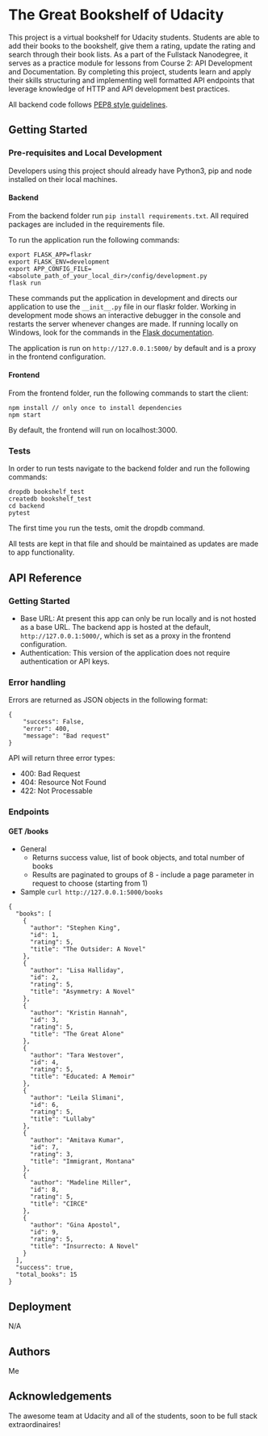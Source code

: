 # The Great Bookshelf of Udacity

This project is a virtual bookshelf for Udacity students. Students are able to add their books to the bookshelf, give them a rating, update the rating and search through their book lists. As a part of the Fullstack Nanodegree, it serves as a practice module for lessons from Course 2: API Development and Documentation. By completing this project, students learn and apply their skills structuring and implementing well formatted API endpoints that leverage knowledge of HTTP and API development best practices. 

All backend code follows [PEP8 style guidelines](https://www.python.org/dev/peps/pep-0008/). 

## Getting Started

### Pre-requisites and Local Development 
Developers using this project should already have Python3, pip and node installed on their local machines.

#### Backend

From the backend folder run `pip install requirements.txt`. All required packages are included in the requirements file. 

To run the application run the following commands: 
```
export FLASK_APP=flaskr
export FLASK_ENV=development
export APP_CONFIG_FILE=<absolute_path_of_your_local_dir>/config/development.py
flask run
```

These commands put the application in development and directs our application to use the `__init__.py` file in our flaskr folder. Working in development mode shows an interactive debugger in the console and restarts the server whenever changes are made. If running locally on Windows, look for the commands in the [Flask documentation](http://flask.pocoo.org/docs/1.0/tutorial/factory/).

The application is run on `http://127.0.0.1:5000/` by default and is a proxy in the frontend configuration. 

#### Frontend

From the frontend folder, run the following commands to start the client: 
```
npm install // only once to install dependencies
npm start 
```

By default, the frontend will run on localhost:3000. 

### Tests
In order to run tests navigate to the backend folder and run the following commands: 

```
dropdb bookshelf_test
createdb bookshelf_test
cd backend
pytest
```

The first time you run the tests, omit the dropdb command. 

All tests are kept in that file and should be maintained as updates are made to app functionality. 


## API Reference

### Getting Started
- Base URL: At present this app can only be run locally and is not hosted as a base URL. The backend app is hosted at the default, `http://127.0.0.1:5000/`, which is set as a proxy in the frontend configuration. 
- Authentication: This version of the application does not require authentication or API keys. 

### Error handling

Errors are returned as JSON objects in the following format:
```
{
    "success": False,
    "error": 400,
    "message": "Bad request"
}
```
API will return three error types:
* 400: Bad Request
* 404: Resource Not Found
* 422: Not Processable

### Endpoints

#### GET /books

* General
   * Returns success value, list of book objects, and total number of books
   * Results are paginated to groups of 8 - include a page parameter in request to choose (starting from 1)
* Sample `curl http://127.0.0.1:5000/books`
```
{
  "books": [
    {
      "author": "Stephen King",
      "id": 1,
      "rating": 5,
      "title": "The Outsider: A Novel"
    },
    {
      "author": "Lisa Halliday",
      "id": 2,
      "rating": 5,
      "title": "Asymmetry: A Novel"
    },
    {
      "author": "Kristin Hannah",
      "id": 3,
      "rating": 5,
      "title": "The Great Alone"
    },
    {
      "author": "Tara Westover",
      "id": 4,
      "rating": 5,
      "title": "Educated: A Memoir"
    },
    {
      "author": "Leila Slimani",
      "id": 6,
      "rating": 5,
      "title": "Lullaby"
    },
    {
      "author": "Amitava Kumar",
      "id": 7,
      "rating": 3,
      "title": "Immigrant, Montana"
    },
    {
      "author": "Madeline Miller",
      "id": 8,
      "rating": 5,
      "title": "CIRCE"
    },
    {
      "author": "Gina Apostol",
      "id": 9,
      "rating": 5,
      "title": "Insurrecto: A Novel"
    }
  ],
  "success": true,
  "total_books": 15
}
```

## Deployment
N/A

## Authors
Me

## Acknowledgements 
The awesome team at Udacity and all of the students, soon to be full stack extraordinaires! 
